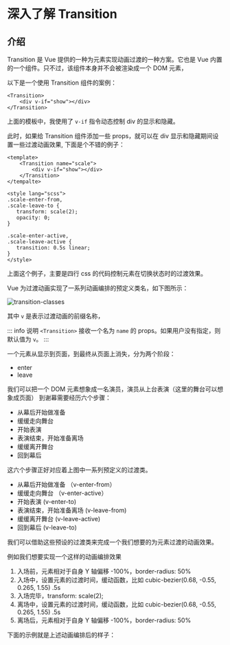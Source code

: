 # 深入了解 Transition

## 介绍

Transition 是 Vue 提供的一种为元素实现动画过渡的一种方案。它也是 Vue 内置的一个组件。只不过，该组件本身并不会被渲染成一个 DOM 元素，

以下是一个使用 Transition 组件的案例：

```vue
<Transition>
    <div v-if="show"></div>
</Transition>
```

上面的模板中，我使用了 `v-if` 指令动态控制 div 的显示和隐藏。

此时，如果给 Transition 组件添加一些 props，就可以在 div 显示和隐藏期间设置一些过渡动画效果, 下面是个不错的例子：

```vue
<template>
    <Transition name="scale">
        <div v-if="show"></div>
    </Transition>
</tempalte>

<style lang="scss">
.scale-enter-from,
.scale-leave-to {
   transform: scale(2);
   opacity: 0;
}

.scale-enter-active,
.scale-leave-active {
   transition: 0.5s linear;
}
</style>
```

<script setup>
import TransitionExample from './components/transition-one.vue';
import TransitionExample2 from './components/transition-two.vue';
</script>

<TransitionExample />

上面这个例子，主要是四行 css 的代码控制元素在切换状态时的过渡效果。

Vue 为过渡动画实现了一系列动画编排的预定义类名，如下图所示：

![transition-classes](https://vuejs.org/assets/transition-classes.f0f7b3c9.png)

其中 `v` 是表示过渡动画的前缀名称，

::: info 说明
`<Transition>` 接收一个名为 `name` 的 props。如果用户没有指定，则默认值为 `v`。
:::

一个元素从显示到页面，到最终从页面上消失，分为两个阶段：

-  enter
-  leave

我们可以把一个 DOM 元素想象成一名演员，演员从上台表演（这里的舞台可以想象成页面） 到谢幕需要经历六个步骤：

-  从幕后开始做准备
-  缓缓走向舞台
-  开始表演
-  表演结束，开始准备离场
-  缓缓离开舞台
-  回到幕后

这六个步骤正好对应着上图中一系列预定义的过渡类。

-  从幕后开始做准备 （v-enter-from）
-  缓缓走向舞台 （v-enter-active）
-  开始表演 (v-enter-to)
-  表演结束，开始准备离场 (v-leave-from)
-  缓缓离开舞台 (v-leave-active)
-  回到幕后 (v-leave-to)

我们可以借助这些预设的过渡类来完成一个我们想要的为元素过渡的动画效果。

例如我们想要实现一个这样的动画编排效果

1. 入场前，元素相对于自身 Y 轴偏移 -100%，border-radius: 50%
2. 入场中，设置元素的过渡时间，缓动函数，比如 cubic-bezier(0.68, -0.55, 0.265, 1.55) .5s
3. 入场完毕，transform: scale(2);
4. 离场中，设置元素的过渡时间，缓动函数，比如 cubic-bezier(0.68, -0.55, 0.265, 1.55) .5s
5. 离场后，元素相对于自身 Y 轴偏移 -100%，border-radius: 50%

下面的示例就是上述动画编排后的样子：

<TransitionExample2 />
